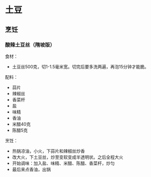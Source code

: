 # 土豆

## 烹饪

### 酸辣土豆丝（隋坡版）

食材：
- 土豆丝500克，切1-1.5毫米宽。切完后要多洗两遍，再泡15分钟才能脆。

配料：
- 蒜片
- 辣椒丝
- 香菜杆
- 盐
- 味精
- 香油
- 米醋40克
- 陈醋5克

烹饪：
- 热锅凉油，小火，下蒜片和辣椒丝炒香
- 改大火，下土豆丝，炒至变软变成半透明状。之后全程大火
- 开始调味：加入盐、味精、米醋、陈醋、香菜杆，炒匀
- 最后来点香油，出锅
